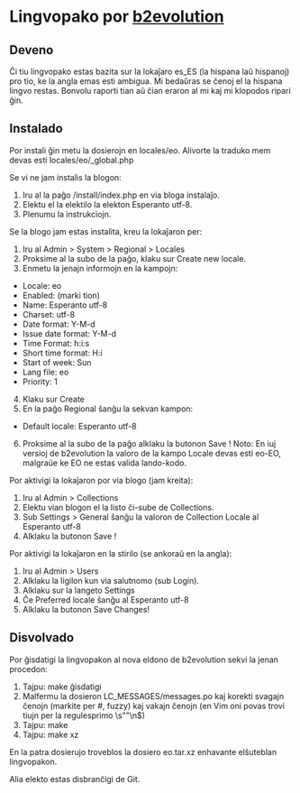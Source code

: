 Lingvopako por [b2evolution](https://github.com/keithbowes/b2evolution)
=======================================================================

## Deveno ##
Ĉi tiu lingvopako estas bazita sur la lokaĵaro es_ES (la hispana laŭ hispanoj)
pro tio, ke la angla emas esti ambigua. Mi bedaŭras se ĉenoj el la hispana
lingvo restas. Bonvolu raporti tian aŭ ĉian eraron al mi kaj mi klopodos ripari
ĝin.

## Instalado ##
Por instali ĝin metu la dosierojn en locales/eo. Alivorte la traduko mem devas esti locales/eo/\_global.php

Se vi ne jam instalis la blogon:

1. Iru al la paĝo /install/index.php en via bloga instalaĵo.
2. Elektu el la elektilo la elekton Esperanto utf-8.
3. Plenumu la instrukciojn.

Se la blogo jam estas instalita, kreu la lokaĵaron per:

1. Iru al Admin > System > Regional > Locales
2. Proksime al la subo de la paĝo, klaku sur Create new locale.
3. Enmetu la jenajn informojn en la kampojn:
  * Locale: eo
  * Enabled: (marki tion)
  * Name: Esperanto utf-8
  * Charset: utf-8
  * Date format: Y-M-d
  * Issue date format: Y-M-d
  * Time Format: h:i:s
  * Short time format: H:i
  * Start of week: Sun
  * Lang file: eo
  * Priority: 1
4. Klaku sur Create
5. En la paĝo Regional ŝanĝu la sekvan kampon:
  * Default locale: Esperanto utf-8
6. Proksime al la subo de la paĝo alklaku la butonon Save !
Noto: En iuj versioj de b2evolution la valoro de la kampo Locale
devas esti eo-EO, malgraŭe ke EO ne estas valida lando-kodo.

Por aktivigi la lokaĵaron por via blogo (jam kreita):

1. Iru al Admin > Collections
2. Elektu vian blogon el la listo ĉi-sube de Collections.
3. Sub Settings > General ŝanĝu la valoron de Collection Locale
   al Esperanto utf-8
4. Alklaku la butonon Save !

Por aktivigi la lokaĵaron en la stirilo (se ankoraŭ en la angla):

1. Iru al Admin > Users
2. Alklaku la ligilon kun via salutnomo (sub Login).
3. Alklaku sur la langeto Settings
4. Ĉe Preferred locale ŝanĝu al Esperanto utf-8
5. Alklaku la butonon Save Changes!

## Disvolvado ##
Por ĝisdatigi la lingvopakon al nova eldono de b2evolution
sekvi la jenan procedon:

1. Tajpu: make ĝisdatigi
2. Malfermu la dosieron LC_MESSAGES/messages.po kaj korekti
   svagajn ĉenojn (markite per #, fuzzy) kaj vakajn ĉenojn
   (en Vim oni povas trovi tiujn per la regulesprimo \s""\n$)
3. Tajpu: make
4. Tajpu: make xz

En la patra dosierujo troveblos la dosiero eo.tar.xz
enhavante elŝuteblan lingvopakon.

Alia elekto estas disbranĉigi de Git.

